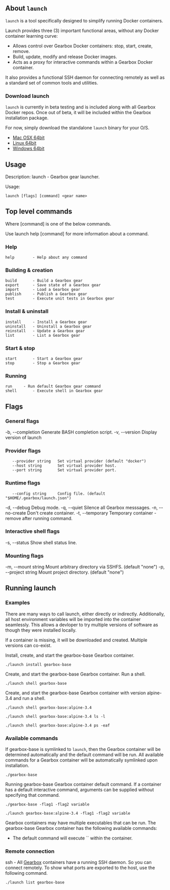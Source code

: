 ## About `launch`

`launch` is a tool specifically designed to simplify running Docker containers.

Launch provides three (3) important functional areas, without any Docker container learning curve:

- Allows control over Gearbox Docker containers: stop, start, create, remove.
- Build, update, modify and release Docker images.
- Acts as a proxy for interactive commands within a Gearbox Docker container.

It also provides a functional SSH daemon for connecting remotely as well as a standard set of common tools and utilities.


### Download launch
`launch` is currently in beta testing and is included along with all Gearbox Docker repos.
Once out of beta, it will be included within the Gearbox installation package.

For now, simply download the standalone `launch` binary for your O/S.
- [Mac OSX 64bit](https://github.com/gearboxworks/docker-template/raw/master/bin/Darwin/launch)
- [Linux 64bit](https://github.com/gearboxworks/docker-template/raw/master/bin/Linux/launch)
- [Windows 64bit](https://github.com/gearboxworks/docker-template/raw/master/bin/Windows/launch)


## Usage

 Description:
 	launch - Gearbox gear launcher.

 Usage:

    launch [flags] [command] <gear name>


## Top level commands

Where [command] is one of the below commands.

Use launch help [command] for more information about a command.

### Help

 	help		- Help about any command

### Building & creation
 
 	build		- Build a Gearbox gear
 	export		- Save state of a Gearbox gear
 	import		- Load a Gearbox gear
 	publish		- Publish a Gearbox gear
 	test		- Execute unit tests in Gearbox gear

### Install & uninstall

 	install		- Install a Gearbox gear
 	uninstall	- Uninstall a Gearbox gear
 	reinstall	- Update a Gearbox gear
 	list		- List a Gearbox gear

### Start & stop

 	start		- Start a Gearbox gear
 	stop		- Stop a Gearbox gear

### Running

 	run		- Run default Gearbox gear command
 	shell		- Execute shell in Gearbox gear


## Flags

### General flags

   -b, --completion        Generate BASH completion script.
   -v, --version           Display version of launch

### Provider flags

       --provider string   Set virtual provider (default "docker")
       --host string       Set virtual provider host.
       --port string       Set virtual provider port.

### Runtime flags

       --config string     Config file. (default "$HOME/.gearbox/launch.json")
   -d, --debug             Debug mode.
   -q, --quiet             Silence all Gearbox messsages.
   -n, --no-create         Don't create container.
   -t, --temporary         Temporary container - remove after running command.

### Interactive shell flags

   -s, --status            Show shell status line.

### Mounting flags

   -m, --mount string      Mount arbitrary directory via SSHFS. (default "none")
   -p, --project string    Mount project directory. (default "none")


## Running launch

### Examples

There are many ways to call launch, either directly or indirectly.
Additionally, all host environment variables will be imported into the container seamlessly.
This allows a devloper to try multiple versions of software as though they were installed locally.

If a container is missing, it will be downloaded and created. Multiple versions can co-exist.

Install, create, and start the gearbox-base Gearbox container.

`./launch install gearbox-base`

Create, and start the gearbox-base Gearbox container. Run a shell.

`./launch shell gearbox-base`

Create, and start the gearbox-base Gearbox container with version alpine-3.4 and run a shell.

`./launch shell gearbox-base:alpine-3.4`

`./launch shell gearbox-base:alpine-3.4 ls -l`

`./launch shell gearbox-base:alpine-3.4 ps -eaf`


### Available commands
If gearbox-base is symlinked to `launch`, then the Gearbox container will be determined automatically and the default command will be run.
All available commands for a Gearbox container will be automatically symlinked upon installation.

`./gearbox-base`

Running gearbox-base Gearbox container default command. If a container has a default interactive command, arguments can be supplied without specifying that command.

`./gearbox-base -flag1 -flag2 variable`

`./launch gearbox-base:alpine-3.4 -flag1 -flag2 variable`

Gearbox containers may have multiple executables that can be run. The gearbox-base Gearbox container has the following available commands:
- The default command will execute `` within the container.


### Remote connection
ssh - All [Gearbox](https://github.com/gearboxworks/) containers have a running SSH daemon. So you can connect remotely.
To show what ports are exported to the host, use the following command.

`./launch list gearbox-base`

